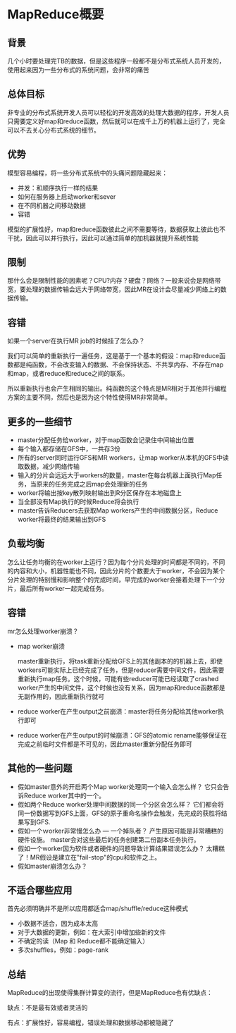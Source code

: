 # MapReduce概要

## 背景

几个小时要处理完TB的数据，但是这些程序一般都不是分布式系统人员开发的，使用起来因为一些分布式的系统问题，会非常的痛苦

## 总体目标

非专业的分布式系统开发人员可以轻松的开发高效的处理大数据的程序，开发人员只需要定义好map和reduce函数，然后就可以在成千上万的机器上运行了，完全可以不去关心分布式系统的细节。



## 优势

模型容易编程，将一些分布式系统中的头痛问题隐藏起来：

- 并发：和顺序执行一样的结果
- 如何在服务器上启动worker和sever
- 在不同机器之间移动数据
- 容错

模型的扩展性好，map和reduce函数彼此之间不需要等待，数据获取上彼此也不干扰，因此可以并行执行，因此可以通过简单的加机器就提升系统性能

## 限制

那什么会是限制性能的因素呢？CPU?内存？硬盘？网络？一般来说会是网络带宽，要处理的数据传输会远大于网络带宽，因此MR在设计会尽量减少网络上的数据传输。

## 容错

如果一个server在执行MR job的时候挂了怎么办？

我们可以简单的重新执行一遍任务，这是基于一个基本的假设：map和reduce函数都是纯函数，不会改变输入的数据、不会保持状态、不共享内存、不存在map和map，或者reduce和reduce之间的联系。

所以重新执行也会产生相同的输出。纯函数的这个特点是MR相对于其他并行编程方案的主要不同，然后也是因为这个特性使得MR非常简单。



## 更多的一些细节

- master分配任务给worker，对于map函数会记录住中间输出位置
- 每个输入都存储在GFS中，一共存3份
- 所有的server同时运行GFS和MR workers，让map worker从本机的GFS中读取数据，减少网络传输
- 输入的分片会远远大于workers的数量，master在每台机器上面执行Map任务，当原来的任务完成之后map会处理新的任务
- worker将输出按key散列映射输出到R分区保存在本地磁盘上
- 当全部没有Map执行的时候Reduce将会执行
- master告诉Reducers去获取Map workers产生的中间数据分区，Reduce worker将最终的结果输出到GFS





## 负载均衡

怎么让任务均衡的在worker上运行？因为每个分片处理的时间都是不同的，不同的内容和大小，机器性能也不同，因此分片的个数要大于worker，不会因为某个分片处理的特别慢和影响整个的完成时间，早完成的worker会接着处理下一个分片，最后所有worker一起完成任务。



## 容错

mr怎么处理worker崩溃？

- map worker崩溃

  master重新执行，将task重新分配给GFS上的其他副本的的机器上去，即使workers可能实际上已经完成了任务，但是reducer需要中间文件，因此需要重新执行map任务。这个时候，可能有些reducer可能已经读取了crashed worker产生的中间文件，这个时候也没有关系，因为map和reduce函数都是无副作用的，因此重新执行就可


- reduce worker在产生output之前崩溃：master将任务分配给其他worker执行即可
- reduce worker在产生output的时候崩溃：GFS的atomic rename能够保证在完成之前临时文件都是不可见的，因此master重新分配任务即可

## 其他的一些问题

- 假如master意外的开启两个Ｍap worker处理同一个输入会怎么样？ 它只会告诉Reduce worker其中的一个。
- 假如两个Reduce worker处理中间数据的同一个分区会怎么样？ 它们都会将同一份数据写到GFS上面，GFS的原子重命名操作会触发，先完成的获胜将结果写到GFS.
- 假如一个ｗorker非常慢怎么办 — 一个掉队者？ 产生原因可能是非常糟糕的硬件设施。 master会对这些最后的任务创建第二份副本任务执行。
- 假如一个worker因为软件或者硬件的问题导致计算结果错误怎么办？ 太糟糕了！MR假设是建立在"fail-stop"的cpu和软件之上。
- 假如master崩溃怎么办？



## 不适合哪些应用

首先必须明确并不是所以应用都适合map/shuffle/reduce这种模式

- 小数据不适合，因为成本太高
- 对于大数据的更新，例如：在大索引中增加些新的文件
- 不确定的读（Map 和 Reduce都不能确定输入）
- 多次shuffles，例如：page-rank



## 总结

MapReduce的出现使得集群计算变的流行，但是MapReduce也有优缺点：

缺点：不是最有效或者灵活的

有点：扩展性好，容易编程，错误处理和数据移动都被隐藏了
